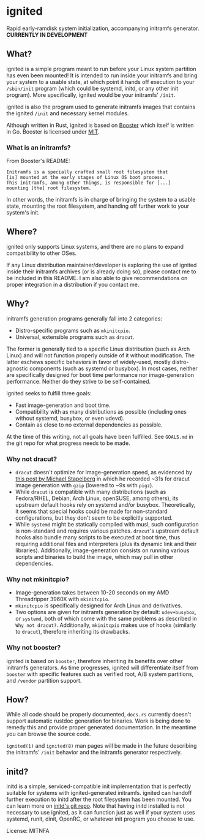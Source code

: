 # ignited

Rapid early-ramdisk system initialization, accompanying initramfs generator. **CURRENTLY IN DEVELOPMENT**

## What?
ignited is a simple program meant to run before your Linux system partition has even been
mounted! It is intended to run inside your initramfs and bring your system to a usable
state, at which point it hands off execution to your `/sbin/init` program (which could be
systemd, initd, or any other init program). More specifically, ignited would be your
initramfs' `/init`.

ignited is also the program used to generate initramfs images that contains the ignited
`/init` and necessary kernel modules.

Although written in Rust, ignited is based on [Booster](https://github.com/anatol/booster)
which itself is written in Go. Booster is licensed under
[MIT](https://raw.githubusercontent.com/anatol/booster/master/LICENSE).

### What is an initramfs?
From Booster's README:

    Initramfs is a specially crafted small root filesystem that
    [is] mounted at the early stages of Linux OS boot process.
    This initramfs, among other things, is responsible for [...]
    mounting [the] root filesystem.

In other words, the initramfs is in charge of bringing the system to a usable state,
mounting the root filesystem, and handing off further work to your system's init.

## Where?
ignited only supports Linux systems, and there are no plans to expand compatibility to
other OSes.

If any Linux distribution maintainer/developer is exploring the use of ignited inside
their initramfs archives (or is already doing so), please contact me to be included in
this README. I am also able to give recommendations on proper integration in a distribution
if you contact me.

## Why?
initramfs generation programs generally fall into 2 categories:

- Distro-specific programs such as `mkinitcpio`.
- Universal, extensible programs such as `dracut`.

The former is generally tied to a specific Linux distribution (such as Arch Linux) and
will not function properly outside of it without modification. The latter eschews specific
behaviors in favor of widely-used, mostly distro-agnostic components (such as systemd or
busybox). In most cases, neither are specifically designed for boot time performance nor
image-generation performance. Neither do they strive to be self-contained.

ignited seeks to fulfill three goals:

- Fast image-generation and boot time.
- Compatibility with as many distributions as possible (including ones without systemd,
  busybox, or even udevd).
- Contain as close to no external dependencies as possible.

At the time of this writing, not all goals have been fulfilled. See `GOALS.md` in the
git repo for what progress needs to be made.

### Why not dracut?
- `dracut` doesn't optimize for image-generation speed, as evidenced by
  [this post by Michael Stapelberg](https://michael.stapelberg.ch/posts/2020-01-21-initramfs-from-scratch-golang/)
  in which he recorded ~31s for dracut image generation with `gzip` (lowered to ~9s with
  `pigz`).
- While `dracut` is compatible with many distributions (such as Fedora/RHEL, Debian,
  Arch Linux, openSUSE, among others), its upstream default hooks rely on systemd and/or
  busybox. Theoretically, it seems that special hooks could be made for non-standard
  configurations, but they don't seem to be explicitly supported.
- While `systemd` might be statically compiled with musl, such configuration is non-standard
  and requires various patches. `dracut`'s upstream default hooks also bundle many scripts
  to be executed at boot time, thus requiring additional files and interpreters (plus its
  dynamic link and their libraries). Additionally, image-generation consists on running
  various scripts and binaries to build the image, which may pull in other dependencies.

### Why not mkinitcpio?
- Image-generation takes between 10-20 seconds on my AMD Threadripper 3960X with `mkinitcpio`.
- `mkinitcpio` is specifically designed for Arch Linux and derivatives.
- Two options are given for initramfs generation by default: `udev+busybox`, or `systemd`,
  both of which come with the same problems as described in `Why not dracut?`. Additionally,
  `mkinitcpio` makes use of hooks (similarly to `dracut`), therefore inheriting its drawbacks.

### Why not booster?
ignited is based on `booster`, therefore inheriting its benefits over other initramfs
generators. As time progresses, ignited will differentiate itself from `booster` with specific
features such as verified root, A/B system partitions, and `/vendor` partition support.

## How?
While all code should be properly documented, `docs.rs` currently doesn't support automatic
rustdoc generation for binaries. Work is being done to remedy this and provide proper generated
documentation. In the meantime you can browse the source code.

`ignited(1)` and `ignited(8)` man pages will be made in the future describing the initramfs'
`/init` behavior and the initramfs generator respectively.

## initd?
initd is a simple, serviced-compatible init implementation that is perfectly suitable for
systems with ignited-generated initramfs. ignited can handoff further execution to initd after
the root filesystem has been mounted. You can learn more on
[initd's git repo](https://github.com/hugo-cuenca/initd). Note that having initd installed is
not necessary to use ignited, as it can function just as well if your system uses systemd,
runit, dinit, OpenRC, or whatever init program you choose to use.

License: MITNFA
